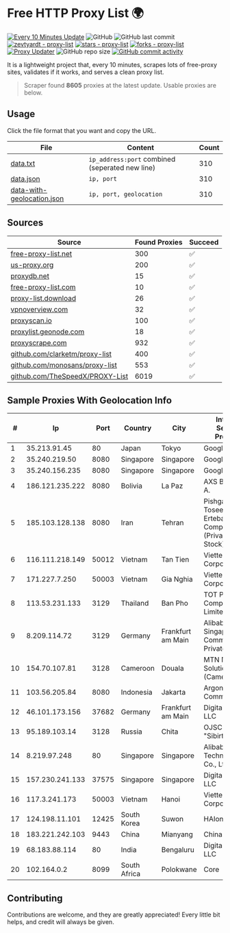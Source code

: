 
# Free HTTP Proxy List 🌍

[![Every 10 Minutes Update](https://github.com/mertguvencli/http-proxy-list/actions/workflows/main.yml/badge.svg?branch=main)](https://github.com/mertguvencli/http-proxy-list/actions/workflows/main.yml)
![GitHub](https://img.shields.io/github/license/mertguvencli/http-proxy-list)
![GitHub last commit](https://img.shields.io/github/last-commit/mertguvencli/http-proxy-list)
[![zevtyardt - proxy-list](https://img.shields.io/static/v1?label=zevtyardt&message=proxy-list&color=blue&logo=github)](https://github.com/zevtyardt/proxy-list "Go to GitHub repo")
[![stars - proxy-list](https://img.shields.io/github/stars/zevtyardt/proxy-list?style=social)](https://github.com/zevtyardt/proxy-list)
[![forks - proxy-list](https://img.shields.io/github/forks/zevtyardt/proxy-list?style=social)](https://github.com/zevtyardt/proxy-list)
[![Proxy Updater](https://github.com/zevtyardt/proxy-list/workflows/Proxy%20Updater/badge.svg)](https://github.com/zevtyardt/proxy-list/actions?query=workflow:"Proxy+Updater")
![GitHub repo size](https://img.shields.io/github/repo-size/zevtyardt/proxy-list)
[![GitHub commit activity](https://img.shields.io/github/commit-activity/m/zevtyardt/proxy-list?logo=commits)](https://github.com/zevtyardt/proxy-list/commits/main)

It is a lightweight project that, every 10 minutes, scrapes lots of free-proxy sites, validates if it works, and serves a clean proxy list.

> Scraper found **8605** proxies at the latest update. Usable proxies are below.

## Usage

Click the file format that you want and copy the URL.

|File|Content|Count|
|----|-------|-----|
|[data.txt](https://raw.githubusercontent.com/mertguvencli/http-proxy-list/main/proxy-list/data.txt)|`ip_address:port` combined (seperated new line)|310|
|[data.json](https://raw.githubusercontent.com/mertguvencli/http-proxy-list/main/proxy-list/data.json)|`ip, port`|310|
|[data-with-geolocation.json](https://raw.githubusercontent.com/mertguvencli/http-proxy-list/main/proxy-list/data-with-geolocation.json)|`ip, port, geolocation`|310|

## Sources

|Source|Found Proxies|Succeed|
|------|-------------|-------|
|[free-proxy-list.net](https://free-proxy-list.net)|300|✅|
|[us-proxy.org](https://www.us-proxy.org)|200|✅|
|[proxydb.net](http://proxydb.net)|15|✅|
|[free-proxy-list.com](https://free-proxy-list.com/?page=&port=&type%5B%5D=http&type%5B%5D=https&up_time=0&search=Search)|10|✅|
|[proxy-list.download](https://www.proxy-list.download/HTTP)|26|✅|
|[vpnoverview.com](https://vpnoverview.com/privacy/anonymous-browsing/free-proxy-servers)|32|✅|
|[proxyscan.io](https://www.proxyscan.io)|100|✅|
|[proxylist.geonode.com](https://proxylist.geonode.com/api/proxy-list?limit=300&page=1&sort_by=lastChecked&sort_type=desc&protocols=http,https)|18|✅|
|[proxyscrape.com](https://api.proxyscrape.com/v2/?request=displayproxies&protocol=http&timeout=10000&country=all&ssl=all&anonymity=all)|932|✅|
|[github.com/clarketm/proxy-list](https://raw.githubusercontent.com/clarketm/proxy-list/master/proxy-list-raw.txt)|400|✅|
|[github.com/monosans/proxy-list](https://raw.githubusercontent.com/monosans/proxy-list/main/proxies/http.txt)|553|✅|
|[github.com/TheSpeedX/PROXY-List](https://raw.githubusercontent.com/TheSpeedX/PROXY-List/master/http.txt)|6019|✅|


## Sample Proxies With Geolocation Info

|#|Ip|Port|Country|City|Internet Service Provider|
|-|--|----|-------|----|-------------------------|
|1|35.213.91.45|80|Japan|Tokyo|Google LLC|
|2|35.240.219.50|8080|Singapore|Singapore|Google LLC|
|3|35.240.156.235|8080|Singapore|Singapore|Google LLC|
|4|186.121.235.222|8080|Bolivia|La Paz|AXS Bolivia S. A.|
|5|185.103.128.138|8080|Iran|Tehran|Pishgaman Toseeh Ertebatat Company (Private Joint Stock)|
|6|116.111.218.149|50012|Vietnam|Tan Tien|Viettel Corporation|
|7|171.227.7.250|50003|Vietnam|Gia Nghia|Viettel Corporation|
|8|113.53.231.133|3129|Thailand|Ban Pho|TOT Public Company Limited|
|9|8.209.114.72|3129|Germany|Frankfurt am Main|Alibaba.com Singapore E-Commerce Private Limited|
|10|154.70.107.81|3128|Cameroon|Douala|MTN Network Solutions (Cameroon)|
|11|103.56.205.84|8080|Indonesia|Jakarta|Argon Data Communication|
|12|46.101.173.156|37682|Germany|Frankfurt am Main|DigitalOcean, LLC|
|13|95.189.103.14|3128|Russia|Chita|OJSC "Sibirtelecom"|
|14|8.219.97.248|80|Singapore|Singapore|Alibaba (US) Technology Co., Ltd.|
|15|157.230.241.133|37575|Singapore|Singapore|DigitalOcean, LLC|
|16|117.3.241.173|50003|Vietnam|Hanoi|Viettel Corporation|
|17|124.198.11.101|12425|South Korea|Suwon|HAIonNet|
|18|183.221.242.103|9443|China|Mianyang|China Mobile|
|19|68.183.88.114|80|India|Bengaluru|DigitalOcean, LLC|
|20|102.164.0.2|8099|South Africa|Polokwane|Core|



## Contributing

Contributions are welcome, and they are greatly appreciated! Every
little bit helps, and credit will always be given.


